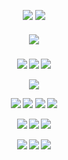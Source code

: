 <div align="center"> 

  ![](https://komarev.com/ghpvc/?username=LoveCrime&style=flat&color=923AC1&base=19274&label=Visitors!) ![](https://gifcity.carrd.co/assets/images/gallery07/1b7ade53.gif?v=52814815)
<div align="center">
 <h5 align="center">
   <img src="https://files.catbox.moe/pc58st.png">

 <h5 align="center">
   <a href="https://rentry.co/dearscar/"><img src="https://files.catbox.moe/8spx4j.png"></img></a> <a href="https://lovecrime.atabook.org/"><img src="https://files.catbox.moe/3aukdf.png"></img></a> <a href="https://retrospring.net/@lovecrime"><img src="https://files.catbox.moe/vk381f.png"></img></a>

  <p align="center">
<img src=https://gifcity.carrd.co/assets/images/gallery45/abef9b35.gif?v=52814815>

  <p align="center">
<img src=https://gifcity.carrd.co/assets/images/gallery21/f3ca0c2e.gif?v=52814815> <img src=https://gifcity.carrd.co/assets/images/gallery21/e020e570.gif?v=52814815> <img src=https://gifcity.carrd.co/assets/images/gallery21/2edf8f81.gif?v=52814815> <img src=https://gifcity.carrd.co/assets/images/gallery21/9b1a000d.gif?v=52814815>
<p align="center">
<img src=https://gifcity.carrd.co/assets/images/gallery14/a2ab3737.gif?v=52814815> <img src=https://gifcity.carrd.co/assets/images/gallery23/d6d45d61.gif?v=52814815> <img src=https://gifcity.carrd.co/assets/images/gallery14/9c85097b.gif?v=52814815>
<p align="center">
<img src=https://gifcity.carrd.co/assets/images/gallery57/152f70b2.png?v=52814815> <img src=https://gifcity.carrd.co/assets/images/gallery57/d232345a.gif?v=52814815> <img src=https://gifcity.carrd.co/assets/images/gallery57/0c326f80.png?v=52814815>
